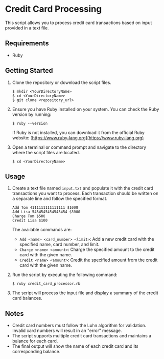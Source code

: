 # Credit Card Processing

This script allows you to process credit card transactions based on input provided in a text file.

## Requirements

- Ruby

## Getting Started

1. Clone the repository or download the script files.

   ```
   $ mkdir <YourDirectoryName>
   $ cd <YourDirectoryName>
   $ git clone <repository_url>
   ```

2. Ensure you have Ruby installed on your system. You can check the Ruby version by running:

   ```
   $ ruby --version
   ```

   If Ruby is not installed, you can download it from the official Ruby website: [https://www.ruby-lang.org](https://www.ruby-lang.org)

3. Open a terminal or command prompt and navigate to the directory where the script files are located.

   ```
   $ cd <YourDirectoryName>
   ```

## Usage

1. Create a text file named `input.txt` and populate it with the credit card transactions you want to process. Each transaction should be written on a separate line and follow the specified format.

   ```
   Add Tom 4111111111111111 $1000
   Add Lisa 5454545454545454 $3000
   Charge Tom $500
   Credit Lisa $100
   ```

   The available commands are:
   - `Add <name> <card_number> <limit>`: Add a new credit card with the specified name, card number, and limit.
   - `Charge <name> <amount>`: Charge the specified amount to the credit card with the given name.
   - `Credit <name> <amount>`: Credit the specified amount from the credit card with the given name.

2. Run the script by executing the following command:

   ```
   $ ruby credit_card_processor.rb
   ```

3. The script will process the input file and display a summary of the credit card balances.

## Notes

- Credit card numbers must follow the Luhn algorithm for validation. Invalid card numbers will result in an "error" message.
- The script supports multiple credit card transactions and maintains a balance for each card.
- The final output will show the name of each credit card and its corresponding balance.

